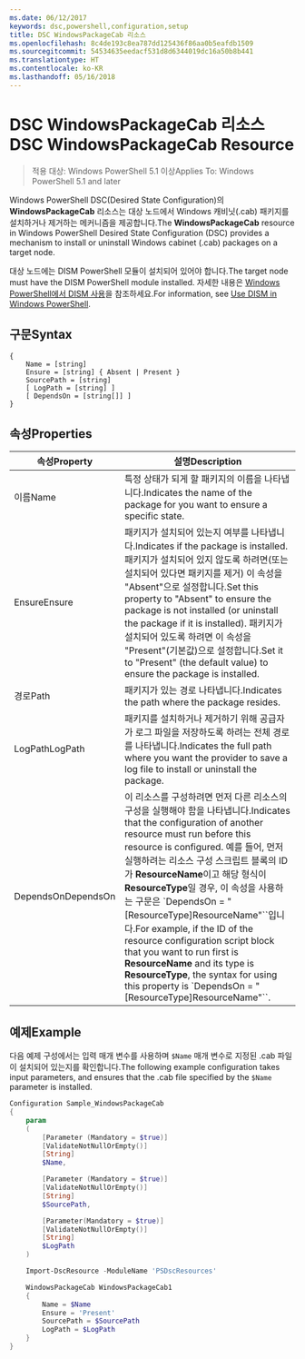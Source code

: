 ```yaml
---
ms.date: 06/12/2017
keywords: dsc,powershell,configuration,setup
title: DSC WindowsPackageCab 리소스
ms.openlocfilehash: 8c4de193c8ea787dd125436f86aa0b5eafdb1509
ms.sourcegitcommit: 54534635eedacf531d8d6344019dc16a50b8b441
ms.translationtype: HT
ms.contentlocale: ko-KR
ms.lasthandoff: 05/16/2018
---
```

# <a name="dsc-windowspackagecab-resource"></a><span data-ttu-id="bc592-103">DSC WindowsPackageCab 리소스</span><span class="sxs-lookup"><span data-stu-id="bc592-103">DSC WindowsPackageCab Resource</span></span>

> <span data-ttu-id="bc592-104">적용 대상: Windows PowerShell 5.1 이상</span><span class="sxs-lookup"><span data-stu-id="bc592-104">Applies To: Windows PowerShell 5.1 and later</span></span>

<span data-ttu-id="bc592-105">Windows PowerShell DSC(Desired State Configuration)의 **WindowsPackageCab** 리소스는 대상 노드에서 Windows 캐비닛(.cab) 패키지를 설치하거나 제거하는 메커니즘을 제공합니다.</span><span class="sxs-lookup"><span data-stu-id="bc592-105">The **WindowsPackageCab** resource in Windows PowerShell Desired State Configuration (DSC) provides a mechanism to install or uninstall Windows cabinet (.cab) packages on a target node.</span></span>

<span data-ttu-id="bc592-106">대상 노드에는 DISM PowerShell 모듈이 설치되어 있어야 합니다.</span><span class="sxs-lookup"><span data-stu-id="bc592-106">The target node must have the DISM PowerShell module installed.</span></span> <span data-ttu-id="bc592-107">자세한 내용은 [Windows PowerShell에서 DISM 사용](https://msdn.microsoft.com/en-us/windows/hardware/commercialize/manufacture/desktop/use-dism-in-windows-powershell-s14)을 참조하세요.</span><span class="sxs-lookup"><span data-stu-id="bc592-107">For information, see [Use DISM in Windows PowerShell](https://msdn.microsoft.com/en-us/windows/hardware/commercialize/manufacture/desktop/use-dism-in-windows-powershell-s14).</span></span>


## <a name="syntax"></a><span data-ttu-id="bc592-108">구문</span><span class="sxs-lookup"><span data-stu-id="bc592-108">Syntax</span></span>

```
{
    Name = [string]
    Ensure = [string] { Absent | Present }
    SourcePath = [string]
    [ LogPath = [string] ]
    [ DependsOn = [string[]] ]
}
```

## <a name="properties"></a><span data-ttu-id="bc592-109">속성</span><span class="sxs-lookup"><span data-stu-id="bc592-109">Properties</span></span>

|  <span data-ttu-id="bc592-110">속성</span><span class="sxs-lookup"><span data-stu-id="bc592-110">Property</span></span>  |  <span data-ttu-id="bc592-111">설명</span><span class="sxs-lookup"><span data-stu-id="bc592-111">Description</span></span>   |
|---|---|
| <span data-ttu-id="bc592-112">이름</span><span class="sxs-lookup"><span data-stu-id="bc592-112">Name</span></span>| <span data-ttu-id="bc592-113">특정 상태가 되게 할 패키지의 이름을 나타냅니다.</span><span class="sxs-lookup"><span data-stu-id="bc592-113">Indicates the name of the package for you want to ensure a specific state.</span></span>|
| <span data-ttu-id="bc592-114">Ensure</span><span class="sxs-lookup"><span data-stu-id="bc592-114">Ensure</span></span>| <span data-ttu-id="bc592-115">패키지가 설치되어 있는지 여부를 나타냅니다.</span><span class="sxs-lookup"><span data-stu-id="bc592-115">Indicates if the package is installed.</span></span> <span data-ttu-id="bc592-116">패키지가 설치되어 있지 않도록 하려면(또는 설치되어 있다면 패키지를 제거) 이 속성을 "Absent"으로 설정합니다.</span><span class="sxs-lookup"><span data-stu-id="bc592-116">Set this property to "Absent" to ensure the package is not installed (or uninstall the package if it is installed).</span></span> <span data-ttu-id="bc592-117">패키지가 설치되어 있도록 하려면 이 속성을 "Present"(기본값)으로 설정합니다.</span><span class="sxs-lookup"><span data-stu-id="bc592-117">Set it to "Present" (the default value) to ensure the package is installed.</span></span>|
| <span data-ttu-id="bc592-118">경로</span><span class="sxs-lookup"><span data-stu-id="bc592-118">Path</span></span>| <span data-ttu-id="bc592-119">패키지가 있는 경로 나타냅니다.</span><span class="sxs-lookup"><span data-stu-id="bc592-119">Indicates the path where the package resides.</span></span>|
| <span data-ttu-id="bc592-120">LogPath</span><span class="sxs-lookup"><span data-stu-id="bc592-120">LogPath</span></span>| <span data-ttu-id="bc592-121">패키지를 설치하거나 제거하기 위해 공급자가 로그 파일을 저장하도록 하려는 전체 경로를 나타냅니다.</span><span class="sxs-lookup"><span data-stu-id="bc592-121">Indicates the full path where you want the provider to save a log file to install or uninstall the package.</span></span>|
| <span data-ttu-id="bc592-122">DependsOn</span><span class="sxs-lookup"><span data-stu-id="bc592-122">DependsOn</span></span> | <span data-ttu-id="bc592-123">이 리소스를 구성하려면 먼저 다른 리소스의 구성을 실행해야 함을 나타냅니다.</span><span class="sxs-lookup"><span data-stu-id="bc592-123">Indicates that the configuration of another resource must run before this resource is configured.</span></span> <span data-ttu-id="bc592-124">예를 들어, 먼저 실행하려는 리소스 구성 스크립트 블록의 ID가 **ResourceName**이고 해당 형식이 **ResourceType**일 경우, 이 속성을 사용하는 구문은 \`DependsOn = "[ResourceType]ResourceName"\`\`입니다.</span><span class="sxs-lookup"><span data-stu-id="bc592-124">For example, if the ID of the resource configuration script block that you want to run first is **ResourceName** and its type is **ResourceType**, the syntax for using this property is \`DependsOn = "[ResourceType]ResourceName"\`\`.</span></span>|

## <a name="example"></a><span data-ttu-id="bc592-125">예제</span><span class="sxs-lookup"><span data-stu-id="bc592-125">Example</span></span>

<span data-ttu-id="bc592-126">다음 예제 구성에서는 입력 매개 변수를 사용하며 `$Name` 매개 변수로 지정된 .cab 파일이 설치되어 있는지를 확인합니다.</span><span class="sxs-lookup"><span data-stu-id="bc592-126">The following example configuration takes input parameters, and ensures that the .cab file specified by the `$Name` parameter is installed.</span></span>

```powershell
Configuration Sample_WindowsPackageCab
{
    param
    (
        [Parameter (Mandatory = $true)]
        [ValidateNotNullOrEmpty()]
        [String]
        $Name,

        [Parameter (Mandatory = $true)]
        [ValidateNotNullOrEmpty()]
        [String]
        $SourcePath,

        [Parameter(Mandatory = $true)]
        [ValidateNotNullOrEmpty()]
        [String]
        $LogPath
    )

    Import-DscResource -ModuleName 'PSDscResources'

    WindowsPackageCab WindowsPackageCab1
    {
        Name = $Name
        Ensure = 'Present'
        SourcePath = $SourcePath
        LogPath = $LogPath
    }
}
```